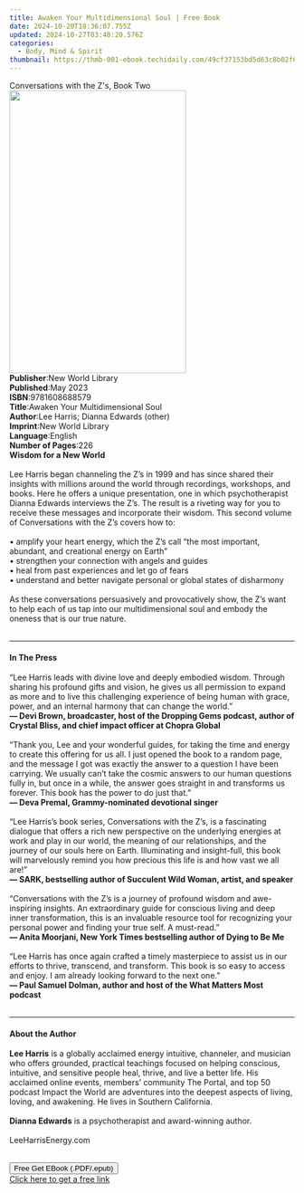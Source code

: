 ```yaml
---
title: Awaken Your Multidimensional Soul | Free Book
date: 2024-10-20T18:36:07.755Z
updated: 2024-10-27T03:48:20.576Z
categories:
  - Body, Mind & Spirit
thumbnail: https://thmb-001-ebook.techidaily.com/49cf37153bd5d63c8b02f6862518086344fd48ffda7305fb0c78b66b5efc48fc.jpg
---
```

<main id="book-container">
  <div class="flex flex-col">
    <div class="book-brief flex-1 py-6 px-4 sm:p-6 md:py-10 md:px-8">
      <!-- brief-->
      <div class="book-brief-main">Conversations with the Z's, Book Two</div>
    </div>
    <div
      class="book-meta-info flex-1 grid gap-4 col-start-1 col-end-3 row-start-1 sm:mb-6 sm:grid-cols-4 lg:gap-6 lg:col-start-2 lg:row-end-6 lg:row-span-6 lg:mb-0"
    >
      <div
        class="book-meta-info-left place-content-center mt-4 p-4 text-sm leading-6 col-start-2 col-span-2 dark:text-slate-400"
      >
        <img
          class="w-full h-500 object-cover rounded-lg sm:h-255 sm:col-span-2 lg:col-span-full"
          src="https://img-001-ebook.techidaily.com/8cc396ed2589ee05ad5fbb784fee7001c7aa1ffc5535861762afefd1cd58bc4c.jpg"
          alt=""
          width="312"
          height="500"
        />
      </div>
      <div
        class="book-meta-info-right mt-2 col-start-1 row-start-2 col-span-3 self-center"
      >
        <!-- meta data  -->
        <div class="flex flex-col px-4 md:px-8">
          <div class="flex-1">
            <strong>Publisher</strong>:<span class="px-2"
              >New World Library</span
            >
          </div>
          <div class="flex-1">
            <strong>Published</strong>:<span class="px-2">May 2023</span>
          </div>
          <div class="flex-1">
            <strong>ISBN</strong>:<span class="px-2">9781608688579</span>
          </div>
          <div class="flex-1">
            <strong>Title</strong>:<span class="px-2"
              >Awaken Your Multidimensional Soul</span
            >
          </div>
          <div class="flex-1">
            <strong>Author</strong>:<span class="px-2"
              >Lee Harris; Dianna Edwards (other)</span
            >
          </div>
          <div class="flex-1">
            <strong>Imprint</strong>:<span class="px-2">New World Library</span>
          </div>
          <div class="flex-1">
            <strong>Language</strong>:<span class="px-2">English</span>
          </div>
          <div class="flex-1">
            <strong>Number of Pages</strong>:<span class="px-2">226</span>
          </div>
        </div>
      </div>
    </div>
    <div class="book-description flex-1 py-6 px-4 sm:p-6 md:py-10 md:px-8">
      <div class="book-description-main">
        <div accordion-content="" id="description">
          <strong>Wisdom for a New World</strong><br />
          <br />
          Lee Harris began channeling the Z’s in 1999 and has since shared their
          insights with millions around the world through recordings, workshops,
          and books. Here he offers a unique presentation, one in which
          psychotherapist Dianna Edwards interviews the Z’s. The result is a
          riveting way for you to receive these messages and incorporate their
          wisdom. This second volume of Conversations with the Z’s covers how
          to:<br />
          <br />
          • amplify your heart energy, which the Z’s call “the most important,
          abundant, and creational energy on Earth”<br />
          • strengthen your connection with angels and guides<br />
          • heal from past experiences and let go of fears<br />
          • understand and better navigate personal or global states of
          disharmony<br />
          <br />
          As these conversations persuasively and provocatively show, the Z’s
          want to help each of us tap into our multidimensional soul and embody
          the oneness that is our true nature.<br />
          <br />
        </div>
        <div class="accordion-fader"></div>
      </div>
    </div>
    <div class="book-excerpts flex-1 py-6 px-4 sm:p-6 md:py-10 md:px-8">
      <!-- excerpts-->
      <div class="book-excerpts-main">
        <hr />
        <h4 class="placeholder placeholder-heading">
          <span>In The Press</span>
        </h4>
        <p>
          “Lee Harris leads with divine love and deeply embodied wisdom. Through
          sharing his profound gifts and vision, he gives us all permission to
          expand as more and to live this challenging experience of being human
          with grace, power, and an internal harmony that can change the
          world.”<br />
          <strong
            >— Devi Brown, broadcaster, host of the Dropping Gems podcast,
            author of Crystal Bliss, and chief impact officer at Chopra
            Global<br /> </strong
          ><br />
          “Thank you, Lee and your wonderful guides, for taking the time and
          energy to create this offering for us all. I just opened the book to a
          random page, and the message I got was exactly the answer to a
          question I have been carrying. We usually can’t take the cosmic
          answers to our human questions fully in, but once in a while, the
          answer goes straight in and transforms us forever. This book has the
          power to do just that.”<br />
          <strong
            >— Deva Premal, Grammy-nominated devotional singer<br /> </strong
          ><br />
          “Lee Harris’s book series, Conversations with the Z’s, is a
          fascinating dialogue that offers a rich new perspective on the
          underlying energies at work and play in our world, the meaning of our
          relationships, and the journey of our souls here on Earth.
          Illuminating and insight-full, this book will marvelously remind you
          how precious this life is and how vast we all are!”<br />
          <strong
            >— SARK, bestselling author of Succulent Wild Woman, artist, and
            speaker<br /> </strong
          ><br />
          “Conversations with the Z’s is a journey of profound wisdom and
          awe-inspiring insights. An extraordinary guide for conscious living
          and deep inner transformation, this is an invaluable resource tool for
          recognizing your personal power and finding your true self. A
          must-read.”<br />
          <strong
            >— Anita Moorjani, New York Times bestselling author of Dying to Be
            Me<br /> </strong
          ><br />
          “Lee Harris has once again crafted a timely masterpiece to assist us
          in our efforts to thrive, transcend, and transform. This book is so
          easy to access and enjoy. I am already looking forward to the next
          one.”<br />
          <strong
            >— Paul Samuel Dolman, author and host of the What Matters Most
            podcast</strong
          ><br /><br />
        </p>
      </div>
    </div>
    <div class="book-about-author flex-1 py-6 px-4 sm:p-6 md:py-10 md:px-8">
      <!-- about author-->
      <div class="book-main-author-main">
        <hr />
        <h4 class="placeholder placeholder-heading">
          <span>About the Author</span>
        </h4>
        <p>
          <strong>Lee Harris</strong> is a globally acclaimed energy intuitive,
          channeler, and musician who offers grounded, practical teachings
          focused on helping conscious, intuitive, and sensitive people heal,
          thrive, and live a better life. His acclaimed online events, members’
          community The Portal, and top 50 podcast Impact the World are
          adventures into the deepest aspects of living, loving, and awakening.
          He lives in Southern California.<br />
          <br />
          <strong>Dianna Edwards</strong> is a psychotherapist and award-winning
          author.<br />
          <br />
          LeeHarrisEnergy.com<br />
          <br />
        </p>
      </div>
    </div>
    <div class="book-free-get flex-1 py-6 px-4 sm:p-6 md:py-10 md:px-8">
      <button
        id="btn-free-get"
        class="bg-blue-500 hover:bg-blue-700 text-white font-bold py-2 px-4 rounded"
      >
        Free Get EBook (.PDF/.epub)
      </button>
      <div id="countdown-display" class="px-2 text-lg mt-2"></div>
      <a
        id="free-link"
        class="hidden bg-blue-500 hover:bg-blue-700 text-white font-bold py-2 px-4 rounded"
        href="https://www.ebooks.com/en-us/book/210809809/awaken-your-multidimensional-soul/lee-harris/"
        target="_blank"
        >Click here to get a free link</a
      >
    </div>
    <script>
      let countdownTime = 0;
      let countdownInterval = null;
      document
        .getElementById('btn-free-get')
        .addEventListener('click', startCountdown);
      function startCountdown() {
        countdownTime = new Date().getTime() + 60000 * 3;
        countdownInterval = setInterval(updateCountdown, 1000);
        document.getElementById('btn-free-get').disabled = true;
        document
          .getElementById('btn-free-get')
          .classList.add('bg-gray-500', 'cursor-not-allowed');
      }
      function updateCountdown() {
        let currentTime = new Date().getTime();
        let timeLeft = countdownTime - currentTime;
        let secondsLeft = Math.floor(timeLeft / 1000);
        document.getElementById('countdown-display').innerHTML =
          `Remaining time: ${secondsLeft} seconds.`;
        if (secondsLeft <= 0) {
          clearInterval(countdownInterval);
          document.getElementById('btn-free-get').classList.add('hidden');
          document.getElementById('free-link').classList.remove('hidden');
          document.getElementById('countdown-display').innerHTML = '';
        }
      }
    </script>
  </div>
</main>

<ins class="adsbygoogle"
      style="display:block"
      data-ad-client="ca-pub-7571918770474297"
      data-ad-slot="8358498916"
      data-ad-format="auto"
      data-full-width-responsive="true"></ins>
    